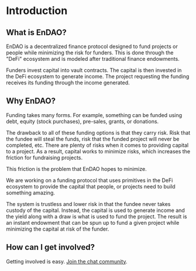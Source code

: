 # Introduction

## What is EnDAO?

EnDAO is a decentralized finance protocol designed to fund projects or people while minimizing the risk for funders. This is done through the "DeFi" ecosystem and is modeled after traditional finance endowments.

Funders invest capital into vault contracts. The capital is then invested in the DeFi ecosystem to generate income. The project requesting the funding receives its funding through the income generated.

## Why EnDAO?

Funding takes many forms. For example, something can be funded using debt, equity (stock purchases), pre-sales, grants, or donations.

The drawback to all of these funding options is that they carry risk. Risk that the fundee will steal the funds, risk that the funded project will never be completed, etc. There are plenty of risks when it comes to providing capital to a project. As a result, capital works to minimize risks, which increases the friction for fundraising projects.

This friction is the problem that EnDAO hopes to minimize.

We are working on a funding protocol that uses primitives in the DeFi ecosystem to provide the capital that people, or projects need to build something amazing.

The system is trustless and lower risk in that the fundee never takes custody of the capital. Instead, the capital is used to generate income and the yield along with a draw is what is used to fund the project. The result is an instant endowment that can be spun up to fund a given project while minimizing the capital at risk of the funder.

## How can I get involved?

Getting involved is easy. [Join the chat community](https://discord.gg).

##
